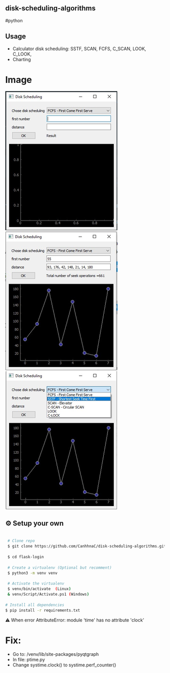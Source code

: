 ## disk-scheduling-algorithms
#python

## Usage

* Calculator disk scheduling: SSTF, SCAN, FCFS, C_SCAN, LOOK, C_LOOK,
* Charting

# Image
![Image of CanhhnaC](/images/1.jpg)
![Image of CanhhnaC](/images/2.jpg)
![Image of CanhhnaC](/images/3.jpg)

## :gear: Setup your own

```bash
 
 # Clone repo
 $ git clone https://github.com/CanhhnaC/disk-scheduling-algorithms.git
 
 $ cd flask-login
 
 # Create a virtualenv (Optional but recomment)
 $ python3 -m venv venv
 
 # Activate the virtualenv
 $ venv/bin/activate  (Linux)
 & venv/Script/Activate.ps1 (Windows)

# Install all dependencies
$ pip install -r requirements.txt
```

:warning: When error AttributeError: module 'time' has no attribute 'clock'
# Fix:
  - Go to: /venv/lib/site-packages/pyqtgraph
  - In file: ptime.py
  - Change systime.clock() to systime.perf_counter()
  

